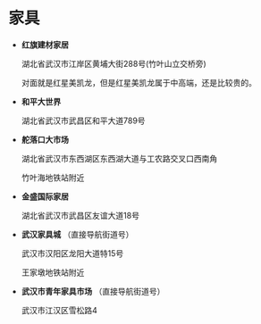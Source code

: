 # 家具

- **红旗建材家居**

  湖北省武汉市江岸区黄埔大街288号(竹叶山立交桥旁)

  对面就是红星美凯龙，但是红星美凯龙属于中高端，还是比较贵的。

- **和平大世界**

  湖北省武汉市武昌区和平大道789号

- **舵落口大市场**

  湖北省武汉市东西湖区东西湖大道与工农路交叉口西南角

  竹叶海地铁站附近

- **金盛国际家居**

  湖北省武汉市武昌区友谊大道18号

- **武汉家具城** （直接导航街道号）

  武汉市汉阳区龙阳大道特15号

  王家墩地铁站附近

- **武汉市青年家具市场** （直接导航街道号）

  武汉市江汉区雪松路4
